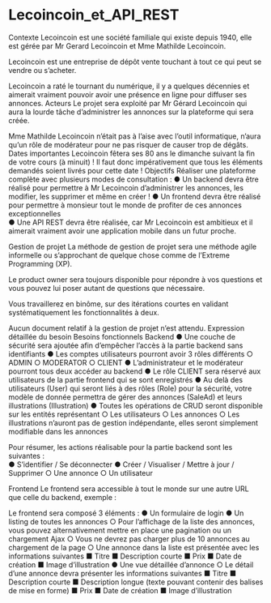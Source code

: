 # Lecoincoin_et_API_REST

Contexte  Lecoincoin est une société familiale qui existe depuis 1940, elle est gérée par Mr Gerard Lecoincoin et Mme Mathilde Lecoincoin.

Lecoincoin est une entreprise de dépôt vente touchant à tout ce qui peut se vendre ou s’acheter.

Lecoincoin a raté le tournant du numérique, il y a quelques décennies et aimerait vraiment pouvoir avoir une présence en ligne pour diffuser ses annonces. Acteurs Le projet sera exploité par Mr Gérard Lecoincoin qui aura la lourde tâche d’administrer les annonces sur la plateforme qui sera créée.

Mme Mathilde Lecoincoin n’était pas à l’aise avec l’outil informatique, n’aura qu’un rôle de modérateur pour ne pas risquer de causer trop de dégâts.  Dates importantes Lecoincoin fêtera ses 80 ans le dimanche suivant la fin de votre cours (à minuit) ! Il faut donc impérativement que tous les éléments demandés soient livrés pour cette date ! Objectifs Réaliser une plateforme complète avec plusieurs modes de consultation :
● Un backend devra être réalisé pour permettre à Mr Lecoincoin d’administrer les annonces, les modifier, les supprimer et même en créer !
● Un frontend devra être réalisé pour permettre à monsieur tout le monde de profiter de ces annonces exceptionnelles  
● Une API REST devra être réalisée, car Mr Lecoincoin est ambitieux et il aimerait vraiment avoir une application mobile dans un futur proche.

Gestion de projet La méthode de gestion de projet sera une méthode agile informelle ou s’approchant de quelque chose comme de ​l’Extreme Programming (XP)​.


Le product owner sera toujours disponible pour répondre à vos questions et vous pouvez lui poser autant de questions que nécessaire.

Vous travaillerez en binôme, sur des itérations courtes en validant systématiquement les fonctionnalités à deux.

Aucun document relatif à la gestion de projet n’est attendu. Expression détaillée du besoin Besoins fonctionnels Backend
● Une couche de sécurité sera ajoutée afin d’empêcher l’accès à la partie backend sans identifiants
● Les comptes utilisateurs pourront avoir 3 rôles différents  ○ ADMIN ○ MODERATOR ○ CLIENT
● L’administrateur et le modérateur pourront tous deux accéder au backend
● Le rôle CLIENT sera réservé aux utilisateurs de la partie frontend qui se sont enregistrés
● Au delà des utilisateurs (User) qui seront liés à des rôles (Role) pour la sécurité, votre modèle de donnée permettra de gérer des annonces (SaleAd) et leurs illustrations (Illustration)
● Toutes les opérations de CRUD seront disponible sur les entités représentant  ○ Les utilisateurs ○ Les annonces  ○ Les illustrations n’auront pas de gestion indépendante, elles seront simplement modifiable dans les annonces

Pour résumer, les actions réalisable pour la partie backend sont les suivantes :  
● S’identifier / Se déconnecter
● Créer / Visualiser / Mettre à jour / Supprimer  ○ Une annonce ○ Un utilisateur

Frontend Le frontend sera accessible à tout le monde sur une autre URL que celle du backend, exemple :

Le frontend sera composé 3 éléments :
● Un formulaire de login
● Un listing de toutes les annonces ○ Pour l’affichage de la liste des annonces, vous pouvez alternativement mettre en place une pagination ou un chargement Ajax ○ Vous ne devrez pas charger plus de 10 annonces au chargement de la page ○ Une annonce dans la liste est présentée avec les informations suivantes  ■ Titre ■ Description courte ■ Prix ■ Date de création ■ Image d’illustration
● Une vue détaillée d’annonce ○ Le détail d’une annonce devra présenter les informations suivantes ■ Titre ■ Description courte ■ Description longue (texte pouvant contenir des balises de mise en forme) ■ Prix ■ Date de création ■ Image d’illustration 
 

